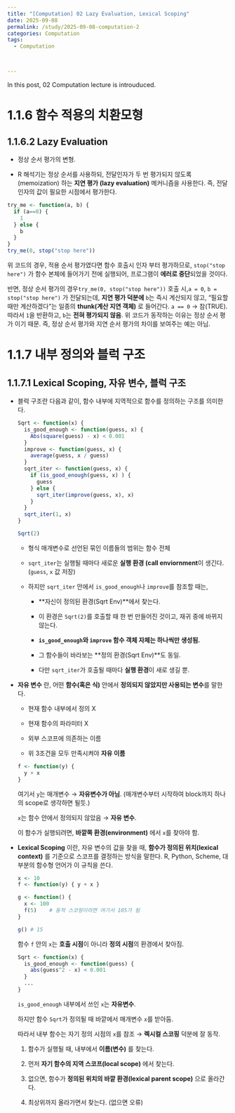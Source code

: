 ```yaml
---
title: "[Computation] 02 Lazy Evaluation, Lexical Scoping"
date: 2025-09-08
permalink: /study/2025-09-08-computation-2
categories: Computation
tags: 
  - Computation



---
```


In this post, 02 Computation lecture is introuduced. 



# 1.1.6  함수 적용의 치환모형

## 1.1.6.2 Lazy Evaluation

- 정상 순서 평가의 변형.

- R 해석기는 정상 순서를 사용하되, 전달인자가 두 번 평가되지 않도록 (memoization) 하는 **지연 평가 (lazy evaluation)** 메커니즘을 사용한다. 즉, 전달인자의 값이 필요한 시점에서 평가한다.

```r
try_me <- function(a, b) {
  if (a==0) {
    1
  } else {
    b
  }
}
try_me(0, stop("stop here"))
```

위 코드의 경우, 적용 순서 평가였다면 함수 호출시 인자 부터 평가하므로,  `stop("stop here")` 가 함수 본체에 들어가기 전에 실행되어, 프로그램이 **에러로 중단**되었을 것이다.

반면, 정상 순서 평가의 경우`try_me(0, stop("stop here"))` 호출 시,`a = 0`, `b = stop("stop here")` 가 전달되는데, **지연 평가 덕분에** `b`는 즉시 계산되지 않고, “필요할 때만 계산하겠다”는 일종의 **thunk(계산 지연 객체)** 로 들어간다. `a == 0` → 참(TRUE). 따라서 `1`을 반환하고, `b`는 **전혀 평가되지 않음**. 위 코드가 동작하는 이유는 정상 순서 평가 이기 때문. 즉, 정상 순서 평가와 지연 순서 평가의 차이를 보여주는 예는 아님.



# 1.1.7 내부 정의와 블럭 구조

## 1.1.7.1 Lexical Scoping, 자유 변수, 블럭 구조

- 블럭 구조란 다음과 같이, 함수 내부에 지역적으로 함수를 정의하는 구조를 의미한다.

  ```r
  Sqrt <- function(x) {
    is_good_enough <- function(guess, x) {
      Abs(square(guess) - x) < 0.001
    }
    improve <- function(guess, x) {
      average(guess, x / guess)
    }
    sqrt_iter <- function(guess, x) {
      if (is_good_enough(guess, x) ) {
        guess
      } else {
        sqrt_iter(improve(guess, x), x)
      }
    }
    sqrt_iter(1, x)
  }
  
  Sqrt(2)
  ```

  - 형식 매개변수로 선언된 묶인 이름들의 범위는 함수 전체

  - `sqrt_iter`는 실행될 때마다 새로운 **실행 환경 (call enviornment**이 생긴다. (`guess`, `x` 값 저장)

  - 하지만 `sqrt_iter` 안에서 `is_good_enough`나 `improve`를 참조할 때는,

    - **자신이 정의된 환경(Sqrt Env)**에서 찾는다.
    - 이 환경은 `Sqrt(2)`를 호출할 때 한 번 만들어진 것이고, 재귀 중에 바뀌지 않는다.

    - **`is_good_enough`와 `improve` 함수 객체 자체는 하나씩만 생성됨.**

    - 그 함수들이 바라보는 **정의 환경(Sqrt Env)**도 동일.

    - 다만 `sqrt_iter`가 호출될 때마다 **실행 환경**이 새로 생길 뿐.

- **자유 변수** 란, 어떤 **함수(혹은 식)** 안에서 **정의되지 않았지만 사용되는 변수**를 말한다. 

  - 현재 함수 내부에서 정의 X

  - 현재 함수의 파라미터 X

  - 외부 스코프에 의존하는 이름

  - 위 3조건을 모두 만족시켜야 **자유 이름**


  ```r
  f <- function(y) {
    y + x
  }
  ```

  여기서 `y`는 매개변수 → **자유변수가 아님**. (매개변수부터 시작하여 block까지 하나의 scope로 생각하면 될듯.)

  `x`는 함수 안에서 정의되지 않았음 → **자유 변수**.

  이 함수가 실행되려면, **바깥쪽 환경(environment)** 에서 `x`를 찾아야 함.

- **Lexical Scoping** 이란, 자유 변수의 값을 찾을 때, **함수가 정의된 위치(lexical context)** 를 기준으로 스코프를 결정하는 방식을 말한다. R, Python, Scheme, 대부분의 함수형 언어가 이 규칙을 쓴다. 

  ```r
  x <- 10
  f <- function(y) { y + x }
  
  g <- function() {
    x <- 100
    f(5)    # 동적 스코핑이라면 여기서 105가 됨
  }
  
  g() # 15
  ```

  함수 `f` 안의 `x`는 **호출 시점**이 아니라 **정의 시점**의 환경에서 찾아짐.

  ```r
  Sqrt <- function(x) {
    is_good_enough <- function(guess) {
      abs(guess^2 - x) < 0.001
    }
    ...
  }
  ```

  `is_good_enough` 내부에서 쓰인 `x`는 **자유변수**.

  하지만 함수 `Sqrt`가 정의될 때 바깥에서 매개변수 `x`를 받아둠.

  따라서 내부 함수는 자기 정의 시점의 `x`를 참조 → **렉시컬 스코핑** 덕분에 잘 동작.

  1. 함수가 실행될 때, 내부에서 **이름(변수)** 를 찾는다.

  2. 먼저 **자기 함수의 지역 스코프(local scope)** 에서 찾는다.

  3. 없으면, 함수가 **정의된 위치의 바깥 환경(lexical parent scope)** 으로 올라간다.

  4. 최상위까지 올라가면서 찾는다. (없으면 오류)